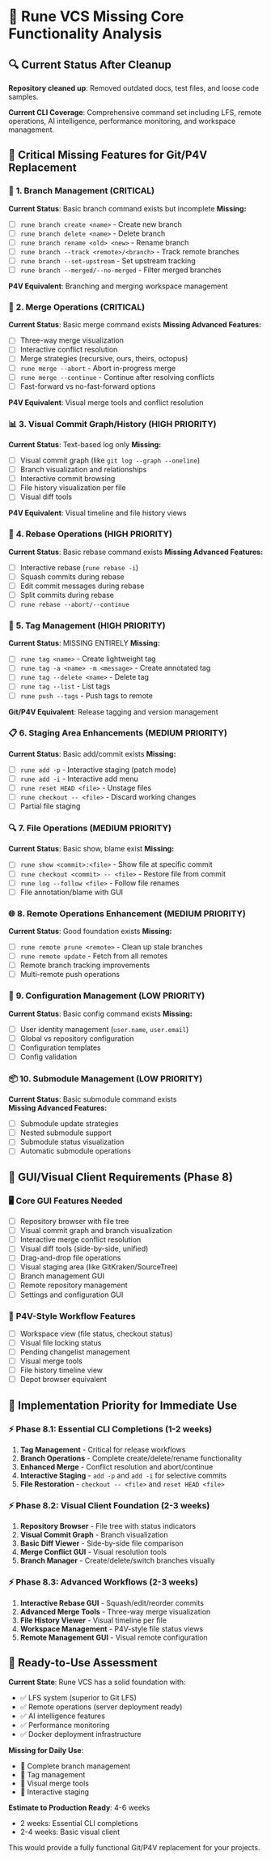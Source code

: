 # 🎯 Rune VCS Missing Core Functionality Analysis

## 🔍 Current Status After Cleanup
**Repository cleaned up**: Removed outdated docs, test files, and loose code samples.

**Current CLI Coverage**: Comprehensive command set including LFS, remote operations, AI intelligence, performance monitoring, and workspace management.

## 🚨 Critical Missing Features for Git/P4V Replacement

### 🌿 **1. Branch Management (CRITICAL)**
**Current Status**: Basic branch command exists but incomplete
**Missing:**
- [ ] `rune branch create <name>` - Create new branch  
- [ ] `rune branch delete <name>` - Delete branch
- [ ] `rune branch rename <old> <new>` - Rename branch
- [ ] `rune branch --track <remote>/<branch>` - Track remote branches
- [ ] `rune branch --set-upstream` - Set upstream tracking
- [ ] `rune branch --merged/--no-merged` - Filter merged branches

**P4V Equivalent**: Branching and merging workspace management

### 🔀 **2. Merge Operations (CRITICAL)**
**Current Status**: Basic merge command exists 
**Missing Advanced Features:**
- [ ] Three-way merge visualization
- [ ] Interactive conflict resolution
- [ ] Merge strategies (recursive, ours, theirs, octopus)
- [ ] `rune merge --abort` - Abort in-progress merge
- [ ] `rune merge --continue` - Continue after resolving conflicts
- [ ] Fast-forward vs no-fast-forward options

**P4V Equivalent**: Visual merge tools and conflict resolution

### 📊 **3. Visual Commit Graph/History (HIGH PRIORITY)**
**Current Status**: Text-based log only
**Missing:**
- [ ] Visual commit graph (like `git log --graph --oneline`)
- [ ] Branch visualization and relationships  
- [ ] Interactive commit browsing
- [ ] File history visualization per file
- [ ] Visual diff tools

**P4V Equivalent**: Visual timeline and file history views

### 🔄 **4. Rebase Operations (HIGH PRIORITY)**  
**Current Status**: Basic rebase command exists
**Missing Advanced Features:**
- [ ] Interactive rebase (`rune rebase -i`)
- [ ] Squash commits during rebase
- [ ] Edit commit messages during rebase
- [ ] Split commits during rebase
- [ ] `rune rebase --abort/--continue`

### 🎯 **5. Tag Management (HIGH PRIORITY)**
**Current Status**: MISSING ENTIRELY
**Missing:**
- [ ] `rune tag <name>` - Create lightweight tag
- [ ] `rune tag -a <name> -m <message>` - Create annotated tag
- [ ] `rune tag --delete <name>` - Delete tag
- [ ] `rune tag --list` - List tags
- [ ] `rune push --tags` - Push tags to remote

**Git/P4V Equivalent**: Release tagging and version management

### 📋 **6. Staging Area Enhancements (MEDIUM PRIORITY)**
**Current Status**: Basic add/commit exists
**Missing:**
- [ ] `rune add -p` - Interactive staging (patch mode)
- [ ] `rune add -i` - Interactive add menu
- [ ] `rune reset HEAD <file>` - Unstage files
- [ ] `rune checkout -- <file>` - Discard working changes
- [ ] Partial file staging

### 🔍 **7. File Operations (MEDIUM PRIORITY)**
**Current Status**: Basic show, blame exist
**Missing:**
- [ ] `rune show <commit>:<file>` - Show file at specific commit
- [ ] `rune checkout <commit> -- <file>` - Restore file from commit
- [ ] `rune log --follow <file>` - Follow file renames
- [ ] File annotation/blame with GUI

### 🌐 **8. Remote Operations Enhancement (MEDIUM PRIORITY)**
**Current Status**: Good foundation exists
**Missing:**
- [ ] `rune remote prune <remote>` - Clean up stale branches
- [ ] `rune remote update` - Fetch from all remotes
- [ ] Remote branch tracking improvements
- [ ] Multi-remote push operations

### 🔧 **9. Configuration Management (LOW PRIORITY)**
**Current Status**: Basic config command exists
**Missing:**
- [ ] User identity management (`user.name`, `user.email`)
- [ ] Global vs repository configuration
- [ ] Configuration templates
- [ ] Config validation

### 📦 **10. Submodule Management (LOW PRIORITY)**
**Current Status**: Basic submodule command exists  
**Missing Advanced Features:**
- [ ] Submodule update strategies
- [ ] Nested submodule support
- [ ] Submodule status visualization
- [ ] Automatic submodule operations

## 🎨 GUI/Visual Client Requirements (Phase 8)

### 🖥️ **Core GUI Features Needed**
- [ ] Repository browser with file tree
- [ ] Visual commit graph and branch visualization
- [ ] Interactive merge conflict resolution
- [ ] Visual diff tools (side-by-side, unified)
- [ ] Drag-and-drop file operations
- [ ] Visual staging area (like GitKraken/SourceTree)
- [ ] Branch management GUI
- [ ] Remote repository management
- [ ] Settings and configuration GUI

### 🔄 **P4V-Style Workflow Features**
- [ ] Workspace view (file status, checkout status)
- [ ] Visual file locking status
- [ ] Pending changelist management
- [ ] Visual merge tools
- [ ] File history timeline view
- [ ] Depot browser equivalent

## 🚀 Implementation Priority for Immediate Use

### ⚡ **Phase 8.1: Essential CLI Completions (1-2 weeks)**
1. **Tag Management** - Critical for release workflows
2. **Branch Operations** - Complete create/delete/rename functionality  
3. **Enhanced Merge** - Conflict resolution and abort/continue
4. **Interactive Staging** - `add -p` and `add -i` for selective commits
5. **File Restoration** - `checkout -- <file>` and `reset HEAD <file>`

### ⚡ **Phase 8.2: Visual Client Foundation (2-3 weeks)**
1. **Repository Browser** - File tree with status indicators
2. **Visual Commit Graph** - Branch visualization
3. **Basic Diff Viewer** - Side-by-side file comparison
4. **Merge Conflict GUI** - Visual resolution tools
5. **Branch Manager** - Create/delete/switch branches visually

### ⚡ **Phase 8.3: Advanced Workflows (2-3 weeks)**
1. **Interactive Rebase GUI** - Squash/edit/reorder commits
2. **Advanced Merge Tools** - Three-way merge visualization  
3. **File History Viewer** - Visual timeline per file
4. **Workspace Management** - P4V-style file status views
5. **Remote Management GUI** - Visual remote configuration

## 🎯 Ready-to-Use Assessment

**Current State**: Rune VCS has a solid foundation with:
- ✅ LFS system (superior to Git LFS)
- ✅ Remote operations (server deployment ready)
- ✅ AI intelligence features
- ✅ Performance monitoring
- ✅ Docker deployment infrastructure

**Missing for Daily Use**: 
- 🚨 Complete branch management
- 🚨 Tag management  
- 🚨 Visual merge tools
- 🚨 Interactive staging

**Estimate to Production Ready**: 4-6 weeks
- 2 weeks: Essential CLI completions
- 2-4 weeks: Basic visual client

This would provide a fully functional Git/P4V replacement for your projects.
